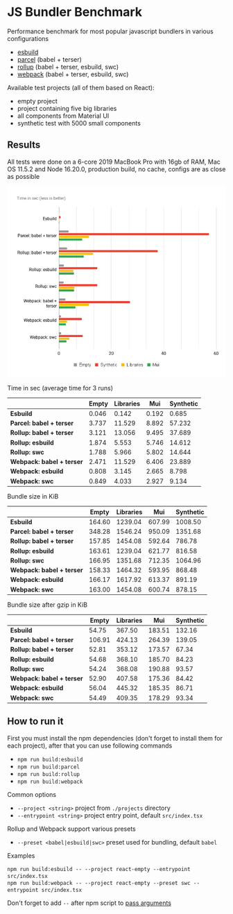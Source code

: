 # JS Bundler Benchmark

Performance benchmark for most popular javascript bundlers in various configurations

- [esbuild](https://esbuild.github.io/)
- [parcel](https://parceljs.org/) (babel + terser)
- [rollup](https://rollupjs.org/) (babel + terser, esbuild, swc)
- [webpack](https://webpack.js.org/) (babel + terser, esbuild, swc)

Available test projects (all of them based on React):

- empty project
- project containing five big libraries
- all components from Material UI
- synthetic test with 5000 small components

## Results

All tests were done on a 6-core 2019 MacBook Pro with 16gb of RAM, Mac OS 11.5.2 and Node 16.20.0, production build, no cache, configs are as close as possible

![Build time in sec](images/build-time-in-sec.png "Build time in sec")

Time in sec (average time for 3 runs)

|                             | **Empty** | **Libraries** | **Mui** | **Synthetic** |
| --------------------------- | --------- | ------------- | ------- | ------------- |
| **Esbuild**                 | 0.046     | 0.142         | 0.192   | 0.685         |
| **Parcel: babel + terser**  | 3.737     | 11.529        | 8.892   | 57.232        |
| **Rollup: babel + terser**  | 3.121     | 13.056        | 9.495   | 37.689        |
| **Rollup: esbuild**         | 1.874     | 5.553         | 5.746   | 14.612        |
| **Rollup: swc**             | 1.788     | 5.966         | 5.802   | 14.644        |
| **Webpack: babel + terser** | 2.471     | 11.529        | 6.406   | 23.889        |
| **Webpack: esbuild**        | 0.808     | 3.145         | 2.665   | 8.798         |
| **Webpack: swc**            | 0.849     | 4.033         | 2.927   | 9.134         |

Bundle size in KiB

|                             | **Empty** | **Libraries** | **Mui** | **Synthetic** |
| --------------------------- | --------- | ------------- | ------- | ------------- |
| **Esbuild**                 | 164.60    | 1239.04       | 607.99  | 1008.50       |
| **Parcel: babel + terser**  | 348.28    | 1546.24       | 950.09  | 1351.68       |
| **Rollup: babel + terser**  | 157.85    | 1454.08       | 592.64  | 786.78        |
| **Rollup: esbuild**         | 163.61    | 1239.04       | 621.77  | 816.58        |
| **Rollup: swc**             | 166.95    | 1351.68       | 712.35  | 1064.96       |
| **Webpack: babel + terser** | 158.33    | 1464.32       | 593.95  | 868.48        |
| **Webpack: esbuild**        | 166.17    | 1617.92       | 613.37  | 891.19        |
| **Webpack: swc**            | 163.00    | 1454.08       | 600.74  | 878.15        |

Bundle size after gzip in KiB

|                             | **Empty** | **Libraries** | **Mui** | **Synthetic** |
| --------------------------- | --------- | ------------- | ------- | ------------- |
| **Esbuild**                 | 54.75     | 367.50        | 183.51  | 132.16        |
| **Parcel: babel + terser**  | 106.91    | 424.13        | 264.39  | 139.05        |
| **Rollup: babel + terser**  | 52.81     | 353.12        | 173.57  | 67.34         |
| **Rollup: esbuild**         | 54.68     | 368.10        | 185.70  | 84.23         |
| **Rollup: swc**             | 54.24     | 368.08        | 190.88  | 93.57         |
| **Webpack: babel + terser** | 52.90     | 407.58        | 175.36  | 84.42         |
| **Webpack: esbuild**        | 56.04     | 445.32        | 185.35  | 86.71         |
| **Webpack: swc**            | 54.49     | 409.35        | 178.29  | 93.34         |

## How to run it

First you must install the npm dependencies (don't forget to install them for each project), after that you can use following commands

- `npm run build:esbuild`
- `npm run build:parcel`
- `npm run build:rollup`
- `npm run build:webpack`

Common options

- `--project <string>` project from `./projects` directory
- `--entrypoint <string>` project entry point, default `src/index.tsx`

Rollup and Webpack support various presets

- `--preset <babel|esbuild|swc>` preset used for bundling, default `babel`

Examples

```shell
npm run build:esbuild -- --project react-empty --entrypoint src/index.tsx
npm run build:webpack -- --project react-empty --preset swc --entrypoint src/index.tsx
```

Don't forget to add `--` after npm script to [pass arguments](https://docs.npmjs.com/cli/v6/commands/npm-run-script#description)
